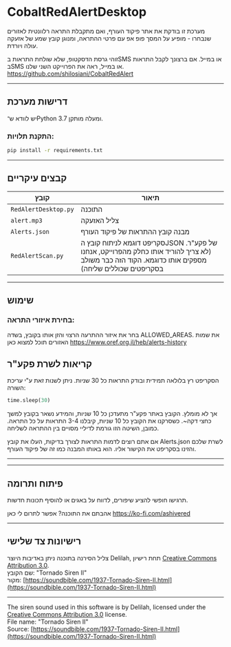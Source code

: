 # CobaltRedAlertDesktop

מערכת זו בודקת את אתר פיקוד העורף, ואם מתקבלת התראה רלוונטית לאזורים שנבחרו - מופיע על המסך פופ אפ עם פרטי ההתראה, ומנוגן קובץ שמע של אזעקה עולה ויורדת.

זוהי גרסת הדסקטופ, שלא שולחת התראות בSMS או במייל.
אם ברצונך לקבל התראות בSMS או במייל, ראה את הפרוייקט השני שלנו.
https://github.com/shilosiani/CobaltRedAlert

---

## דרישות מערכת

יש לוודא ש־Python 3.7 ומעלה מותקן.

### התקנת תלויות:

```bash
pip install -r requirements.txt
```


---

## קבצים עיקריים

| קובץ | תיאור |
|------|--------|
| `RedAlertDesktop.py` | התוכנה |
| `alert.mp3` | צליל האזעקה |
| `Alerts.json` | מבנה קובץ ההתראות של פיקוד העורף |
| `RedAlertScan.py` | סקריפט דוגמא לניתוח קובץ הJSON של פקע"ר. (לא צריך להוריד אותו כחלק מהפרוייקט, אנחנו מספקים אותו כדוגמא. הקוד הזה כבר משולב בסקריפטים שכוללים שליחה) |

---

## שימוש

### בחירת איזורי התראה:

בחר את איזור ההתרעה הרצוי והזן אותו בקובץ, בשדה ALLOWED_AREAS.
את שמות האזורים תוכל למצוא כאן
https://www.oref.org.il/heb/alerts-history


## קריאות לשרת פקע"ר

הסקריפט רץ בלולאה תמידית ובודק התראות כל 30 שניות. ניתן לשנות זאת ע"י עריכת השורה:
```python
time.sleep(30)
```
אך לא מומלץ. הקובץ באתר פקע"ר מתעדכן כל 10 שניות, והמידע נשאר בקובץ למשך כחצי דקה~. כשסרקנו את הקובץ כל 10 שניות, קיבלנו 3-4 התראות על כל התראה.
כמובן, השיטה הזו גורמת לדיליי מסויים בין ההתראה לשליחה.

אם אתם רוצים לדמות התראות לצורך בדיקות, העלו את קובץ Alerts.json לשרת שלכם והזינו בסקריפט את הקישור אליו. הוא באותו המבנה כמו זה של פיקוד העורף.

---

---

## פיתוח ותרומה

תרגישו חופשי להציע שיפורים, לדווח על באגים או להוסיף תכונות חדשות.

אהבתם את התוכנה? אפשר לתרום לי כאן
https://ko-fi.com/ashivered

---

## רישיונות צד שלישי


צליל הסירנה בתוכנה ניתן באדיבות היוצר Delilah, תחת רישיון [Creative Commons Attribution 3.0](https://creativecommons.org/licenses/by/3.0/).  
שם הקובץ: "Tornado Siren II"  
מקור: [https://soundbible.com/1937-Tornado-Siren-II.html](https://soundbible.com/1937-Tornado-Siren-II.html)  

---

The siren sound used in this software is by Delilah, licensed under the [Creative Commons Attribution 3.0](https://creativecommons.org/licenses/by/3.0/) license.  
File name: "Tornado Siren II"  
Source: [https://soundbible.com/1937-Tornado-Siren-II.html](https://soundbible.com/1937-Tornado-Siren-II.html)  



